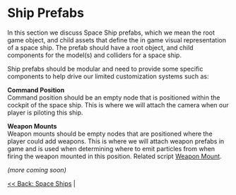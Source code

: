 # Ship Prefabs
In this section we discuss Space Ship prefabs, which we mean the root game object, and child assets that define the in game visual representation of a space ship. The prefab should have a root object, and child components for the model(s) and colliders for a space ship.

Ship prefabs should be modular and need to provide some specific components to help drive our limited customization systems such as:

__Command Position__  
Command position should be an empty node that is positioned within the cockpit of the space ship. This is where we will attach the camera when our player is piloting this ship.

__Weapon Mounts__  
Weapon mounts should be empty nodes that are positioned where the player could add weapons. This is where we will attach weapon prefabs in game and is used when determining where to emit particles from when firing the weapon mounted in this position. Related script [Weapon Mount](./Scripts/WeaponMount.md).

_(more coming soon)_

[<< Back: Space Ships](./README.md) |
